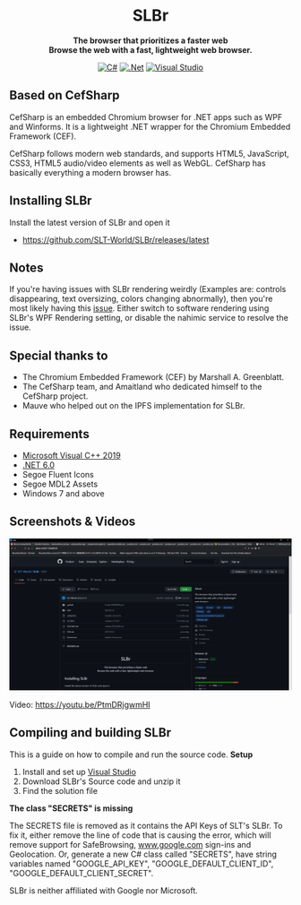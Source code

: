 <div align="center">
  
  # SLBr
  
  **The browser that prioritizes a faster web**<br/>
  **Browse the web with a fast, lightweight web browser.**

[![C#](https://img.shields.io/badge/C%23-239120?style=for-the-badge&logo=c-sharp&logoColor=white)](https://github.com/SLT-World/SLBr)
[![.Net](https://img.shields.io/static/v1?style=for-the-badge&message=.NET&color=512BD4&logo=.NET&logoColor=FFFFFF&label=)](https://github.com/SLT-World/SLBr)
[![Visual Studio](https://img.shields.io/static/v1?style=for-the-badge&message=Visual+Studio&color=5C2D91&logo=Visual+Studio&logoColor=FFFFFF&label=)](https://github.com/SLT-World/SLBr)
</div>

## Based on CefSharp
CefSharp is an embedded Chromium browser for .NET apps such as WPF and Winforms. It is a lightweight .NET wrapper for the Chromium Embedded Framework (CEF).

CefSharp follows modern web standards, and supports HTML5, JavaScript, CSS3, HTML5 audio/video elements as well as WebGL. CefSharp has basically everything a modern browser has.

## Installing SLBr
Install the latest version of SLBr and open it
- https://github.com/SLT-World/SLBr/releases/latest

## Notes
If you're having issues with SLBr rendering weirdly (Examples are: controls disappearing, text oversizing, colors changing abnormally), then you're most likely having this [issue](https://github.com/dotnet/wpf/issues/4141). Either switch to software rendering using SLBr's WPF Rendering setting, or disable the nahimic service to resolve the issue.

## Special thanks to
- The Chromium Embedded Framework (CEF) by Marshall A. Greenblatt.
- The CefSharp team, and Amaitland who dedicated himself to the CefSharp project.
- Mauve who helped out on the IPFS implementation for SLBr.

## Requirements
- [Microsoft Visual C++ 2019](https://learn.microsoft.com/en-US/cpp/windows/latest-supported-vc-redist?view=msvc-170)
- [.NET 6.0](https://dotnet.microsoft.com/en-us/download/dotnet/6.0)
- Segoe Fluent Icons
- Segoe MDL2 Assets
- Windows 7 and above

## Screenshots & Videos

![Dark mode](https://raw.githubusercontent.com/SLT-World/SLBr/main/SLBr/Resources/SLBr%20Dark%20Mode.png)

Video: https://youtu.be/PtmDRjgwmHI

## Compiling and building SLBr
This is a guide on how to compile and run the source code.
**Setup**

1. Install and set up [Visual Studio](https://visualstudio.microsoft.com/vs/)
2. Download SLBr's Source code and unzip it
3. Find the solution file

**The class "SECRETS" is missing**

The SECRETS file is removed as it contains the API Keys of SLT's SLBr. To fix it, either remove the line of code that is causing the error, which will remove support for SafeBrowsing, www.google.com sign-ins and Geolocation. Or, generate a new C# class called "SECRETS", have string variables named "GOOGLE_API_KEY", "GOOGLE_DEFAULT_CLIENT_ID", "GOOGLE_DEFAULT_CLIENT_SECRET".

SLBr is neither affiliated with Google nor Microsoft.
